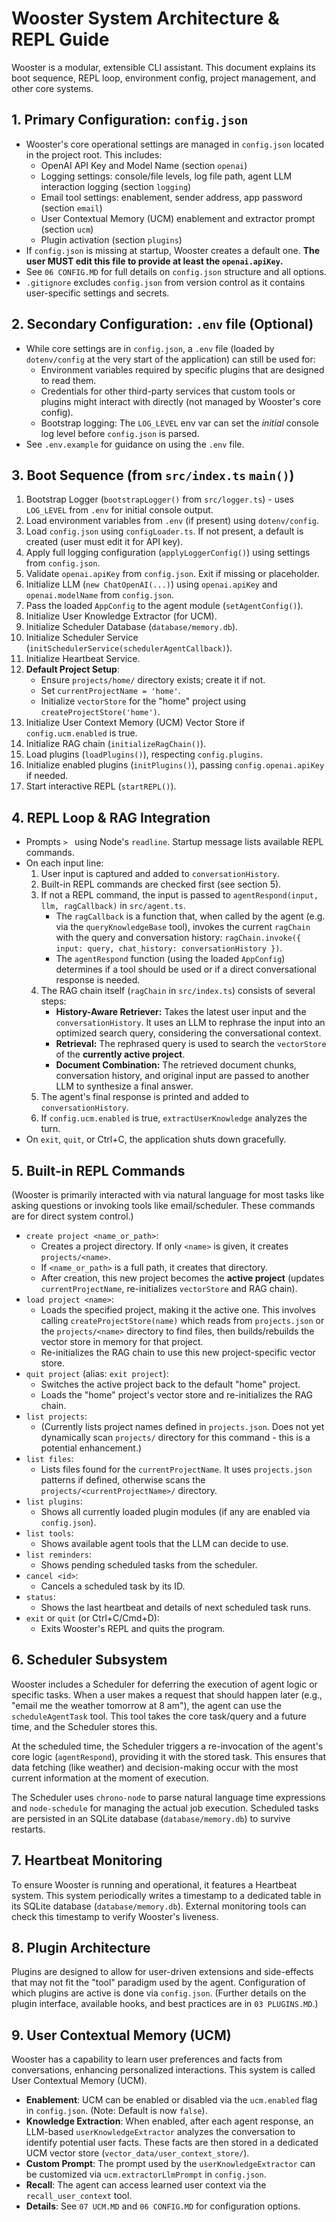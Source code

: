 # Wooster System Architecture & REPL Guide

Wooster is a modular, extensible CLI assistant. This document explains its boot sequence, REPL loop, environment config, project management, and other core systems.

## 1. Primary Configuration: `config.json`
- Wooster's core operational settings are managed in `config.json` located in the project root. This includes:
  - OpenAI API Key and Model Name (section `openai`)
  - Logging settings: console/file levels, log file path, agent LLM interaction logging (section `logging`)
  - Email tool settings: enablement, sender address, app password (section `email`)
  - User Contextual Memory (UCM) enablement and extractor prompt (section `ucm`)
  - Plugin activation (section `plugins`)
- If `config.json` is missing at startup, Wooster creates a default one. **The user MUST edit this file to provide at least the `openai.apiKey`.**
- See `06 CONFIG.MD` for full details on `config.json` structure and all options.
- `.gitignore` excludes `config.json` from version control as it contains user-specific settings and secrets.

## 2. Secondary Configuration: `.env` file (Optional)
- While core settings are in `config.json`, a `.env` file (loaded by `dotenv/config` at the very start of the application) can still be used for:
  - Environment variables required by specific plugins that are designed to read them.
  - Credentials for other third-party services that custom tools or plugins might interact with directly (not managed by Wooster's core config).
  - Bootstrap logging: The `LOG_LEVEL` env var can set the *initial* console log level before `config.json` is parsed.
- See `.env.example` for guidance on using the `.env` file.

## 3. Boot Sequence (from `src/index.ts` `main()`)
1.  Bootstrap Logger (`bootstrapLogger()` from `src/logger.ts`) - uses `LOG_LEVEL` from `.env` for initial console output.
2.  Load environment variables from `.env` (if present) using `dotenv/config`.
3.  Load `config.json` using `configLoader.ts`. If not present, a default is created (user must edit it for API key).
4.  Apply full logging configuration (`applyLoggerConfig()`) using settings from `config.json`.
5.  Validate `openai.apiKey` from `config.json`. Exit if missing or placeholder.
6.  Initialize LLM (`new ChatOpenAI(...)`) using `openai.apiKey` and `openai.modelName` from `config.json`.
7.  Pass the loaded `AppConfig` to the agent module (`setAgentConfig()`).
8.  Initialize User Knowledge Extractor (for UCM).
9.  Initialize Scheduler Database (`database/memory.db`).
10. Initialize Scheduler Service (`initSchedulerService(schedulerAgentCallback)`).
11. Initialize Heartbeat Service.
12. **Default Project Setup**:
    *   Ensure `projects/home/` directory exists; create it if not.
    *   Set `currentProjectName = 'home'`. 
    *   Initialize `vectorStore` for the "home" project using `createProjectStore('home')`.
13. Initialize User Context Memory (UCM) Vector Store if `config.ucm.enabled` is true.
14. Initialize RAG chain (`initializeRagChain()`).
15. Load plugins (`loadPlugins()`), respecting `config.plugins`.
16. Initialize enabled plugins (`initPlugins()`), passing `config.openai.apiKey` if needed.
17. Start interactive REPL (`startREPL()`).

## 4. REPL Loop & RAG Integration
- Prompts `> ` using Node's `readline`. Startup message lists available REPL commands.
- On each input line:
  1. User input is captured and added to `conversationHistory`.
  2. Built-in REPL commands are checked first (see section 5).
  3. If not a REPL command, the input is passed to `agentRespond(input, llm, ragCallback)` in `src/agent.ts`.
     - The `ragCallback` is a function that, when called by the agent (e.g. via the `queryKnowledgeBase` tool), invokes the current `ragChain` with the query and conversation history: `ragChain.invoke({ input: query, chat_history: conversationHistory })`.
     - The `agentRespond` function (using the loaded `AppConfig`) determines if a tool should be used or if a direct conversational response is needed.
  4. The RAG chain itself (`ragChain` in `src/index.ts`) consists of several steps:
     - **History-Aware Retriever:** Takes the latest user input and the `conversationHistory`. It uses an LLM to rephrase the input into an optimized search query, considering the conversational context.
     - **Retrieval:** The rephrased query is used to search the `vectorStore` of the **currently active project**.
     - **Document Combination:** The retrieved document chunks, conversation history, and original input are passed to another LLM to synthesize a final answer.
  5. The agent's final response is printed and added to `conversationHistory`.
  6. If `config.ucm.enabled` is true, `extractUserKnowledge` analyzes the turn.
- On `exit`, `quit`, or Ctrl+C, the application shuts down gracefully.

## 5. Built-in REPL Commands
(Wooster is primarily interacted with via natural language for most tasks like asking questions or invoking tools like email/scheduler. These commands are for direct system control.)

- `create project <name_or_path>`:
    - Creates a project directory. If only `<name>` is given, it creates `projects/<name>`.
    - If `<name_or_path>` is a full path, it creates that directory.
    - After creation, this new project becomes the **active project** (updates `currentProjectName`, re-initializes `vectorStore` and RAG chain).
- `load project <name>`:
    - Loads the specified project, making it the active one. This involves calling `createProjectStore(name)` which reads from `projects.json` or the `projects/<name>` directory to find files, then builds/rebuilds the vector store in memory for that project.
    - Re-initializes the RAG chain to use this new project-specific vector store.
- `quit project` (alias: `exit project`):
    - Switches the active project back to the default "home" project.
    - Loads the "home" project's vector store and re-initializes the RAG chain.
- `list projects`:
    - (Currently lists project names defined in `projects.json`. Does not yet dynamically scan `projects/` directory for this command - this is a potential enhancement.)
- `list files`:
    - Lists files found for the `currentProjectName`. It uses `projects.json` patterns if defined, otherwise scans the `projects/<currentProjectName>/` directory.
- `list plugins`:
    - Shows all currently loaded plugin modules (if any are enabled via `config.json`).
- `list tools`:
    - Shows available agent tools that the LLM can decide to use.
- `list reminders`:
    - Shows pending scheduled tasks from the scheduler.
- `cancel <id>`:
    - Cancels a scheduled task by its ID.
- `status`:
    - Shows the last heartbeat and details of next scheduled task runs.
- `exit` or `quit` (or Ctrl+C/Cmd+D):
    - Exits Wooster's REPL and quits the program.

## 6. Scheduler Subsystem
Wooster includes a Scheduler for deferring the execution of agent logic or specific tasks. When a user makes a request that should happen later (e.g., "email me the weather tomorrow at 8 am"), the agent can use the `scheduleAgentTask` tool. This tool takes the core task/query and a future time, and the Scheduler stores this.

At the scheduled time, the Scheduler triggers a re-invocation of the agent's core logic (`agentRespond`), providing it with the stored task. This ensures that data fetching (like weather) and decision-making occur with the most current information at the moment of execution.

The Scheduler uses `chrono-node` to parse natural language time expressions and `node-schedule` for managing the actual job execution. Scheduled tasks are persisted in an SQLite database (`database/memory.db`) to survive restarts.

## 7. Heartbeat Monitoring
To ensure Wooster is running and operational, it features a Heartbeat system. This system periodically writes a timestamp to a dedicated table in its SQLite database (`database/memory.db`). External monitoring tools can check this timestamp to verify Wooster's liveness.

## 8. Plugin Architecture
Plugins are designed to allow for user-driven extensions and side-effects that may not fit the "tool" paradigm used by the agent. Configuration of which plugins are active is done via `config.json`.
(Further details on the plugin interface, available hooks, and best practices are in `03 PLUGINS.MD`.)

## 9. User Contextual Memory (UCM)
Wooster has a capability to learn user preferences and facts from conversations, enhancing personalized interactions. This system is called User Contextual Memory (UCM).
- **Enablement**: UCM can be enabled or disabled via the `ucm.enabled` flag in `config.json`. (Note: Default is now `false`).
- **Knowledge Extraction**: When enabled, after each agent response, an LLM-based `userKnowledgeExtractor` analyzes the conversation to identify potential user facts. These facts are then stored in a dedicated UCM vector store (`vector_data/user_context_store/`).
- **Custom Prompt**: The prompt used by the `userKnowledgeExtractor` can be customized via `ucm.extractorLlmPrompt` in `config.json`.
- **Recall**: The agent can access learned user context via the `recall_user_context` tool.
- **Details**: See `07 UCM.MD` and `06 CONFIG.MD` for configuration options.
